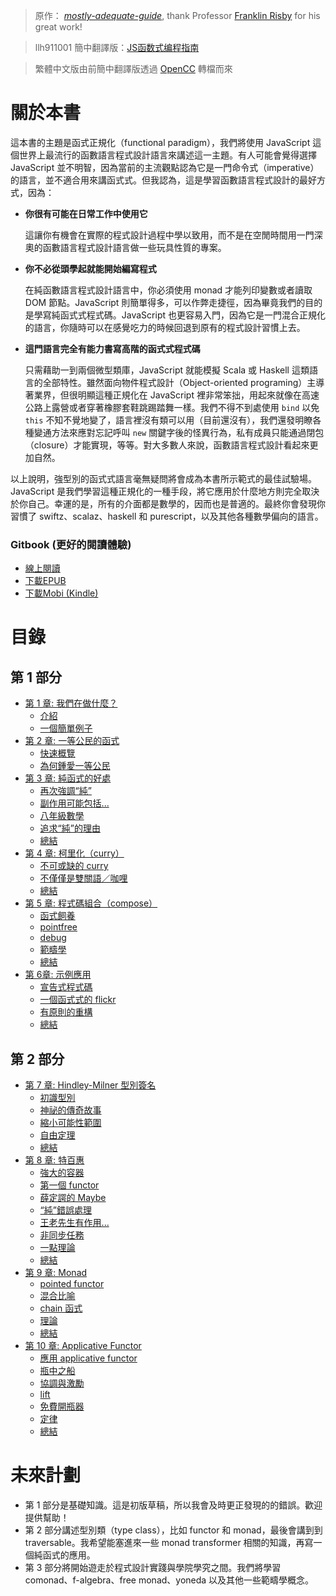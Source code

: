 > 原作： *[mostly-adequate-guide](https://github.com/DrBoolean/mostly-adequate-guide)*, thank Professor [Franklin Risby](https://github.com/DrBoolean) for his great work!

> llh911001 簡中翻譯版：[JS函数式编程指南](https://www.gitbook.com/book/llh911001/mostly-adequate-guide-chinese/details)

> 繁體中文版由前簡中翻譯版透過 [OpenCC](https://github.com/BYVoid/OpenCC) 轉檔而來

<!-- <img src="images/cover.png"/> -->

# 關於本書

這本書的主題是函式正規化（functional paradigm），我們將使用 JavaScript 這個世界上最流行的函數語言程式設計語言來講述這一主題。有人可能會覺得選擇 JavaScript 並不明智，因為當前的主流觀點認為它是一門命令式（imperative）的語言，並不適合用來講函式式。但我認為，這是學習函數語言程式設計的最好方式，因為：

 * **你很有可能在日常工作中使用它**

    這讓你有機會在實際的程式設計過程中學以致用，而不是在空閒時間用一門深奧的函數語言程式設計語言做一些玩具性質的專案。

 * **你不必從頭學起就能開始編寫程式**

    在純函數語言程式設計語言中，你必須使用 monad 才能列印變數或者讀取 DOM 節點。JavaScript 則簡單得多，可以作弊走捷徑，因為畢竟我們的目的是學寫純函式式程式碼。JavaScript 也更容易入門，因為它是一門混合正規化的語言，你隨時可以在感覺吃力的時候回退到原有的程式設計習慣上去。

 * **這門語言完全有能力書寫高階的函式式程式碼**

    只需藉助一到兩個微型類庫，JavaScript 就能模擬 Scala 或 Haskell 這類語言的全部特性。雖然面向物件程式設計（Object-oriented programing）主導著業界，但很明顯這種正規化在 JavaScript 裡非常笨拙，用起來就像在高速公路上露營或者穿著橡膠套鞋跳踢踏舞一樣。我們不得不到處使用 `bind` 以免 `this` 不知不覺地變了，語言裡沒有類可以用（目前還沒有），我們還發明瞭各種變通方法來應對忘記呼叫 `new` 關鍵字後的怪異行為，私有成員只能通過閉包（closure）才能實現，等等。對大多數人來說，函數語言程式設計看起來更加自然。

以上說明，強型別的函式式語言毫無疑問將會成為本書所示範式的最佳試驗場。JavaScript 是我們學習這種正規化的一種手段，將它應用於什麼地方則完全取決於你自己。幸運的是，所有的介面都是數學的，因而也是普適的。最終你會發現你習慣了 swiftz、scalaz、haskell 和 purescript，以及其他各種數學偏向的語言。

### Gitbook (更好的閱讀體驗)

* [線上閱讀](https://llh911001.gitbooks.io/mostly-adequate-guide-chinese/content/)
* [下載EPUB](https://www.gitbook.com/download/epub/book/llh911001/mostly-adequate-guide-chinese)
* [下載Mobi (Kindle)](https://www.gitbook.com/download/mobi/book/llh911001/mostly-adequate-guide-chinese)


# 目錄

## 第 1 部分

* [第 1 章: 我們在做什麼？](ch1.md)
  * [介紹](ch1.md#介紹)
  * [一個簡單例子](ch1.md#一個簡單例子)
* [第 2 章: 一等公民的函式](ch2.md)
  * [快速概覽](ch2.md#快速概覽)
  * [為何鍾愛一等公民](ch2.md#為何鍾愛一等公民)
* [第 3 章: 純函式的好處](ch3.md)
  * [再次強調“純”](ch3.md#再次強調“純”)
  * [副作用可能包括...](ch3.md#副作用可能包括)
  * [八年級數學](ch3.md#八年級數學)
  * [追求“純”的理由](ch3.md#追求“純”的理由)
  * [總結](ch3.md#總結)
* [第 4 章: 柯里化（curry）](ch4.md)
  * [不可或缺的 curry](ch4.md#不可或缺的-curry)
  * [不僅僅是雙關語／咖哩](ch4.md#不僅僅是雙關語咖哩)
  * [總結](ch4.md#總結)
* [第 5 章: 程式碼組合（compose）](ch5.md)
  * [函式飼養](ch5.md#函式飼養)
  * [pointfree](ch5.md#pointfree)
  * [debug](ch5.md#debug)
  * [範疇學](ch5.md#範疇學)
  * [總結](ch5.md#總結)
* [第 6章: 示例應用](ch6.md)
  * [宣告式程式碼](ch6.md#宣告式程式碼)
  * [一個函式式的 flickr](ch6.md#一個函式式的-flickr)
  * [有原則的重構](ch6.md#有原則的重構)
  * [總結](ch6.md#總結)

## 第 2 部分

* [第 7 章: Hindley-Milner 型別簽名](ch7.md)
  * [初識型別](ch7.md#初識型別)
  * [神祕的傳奇故事](ch7.md#神祕的傳奇故事)
  * [縮小可能性範圍](ch7.md#縮小可能性範圍)
  * [自由定理](ch7.md#自由定理)
  * [總結](ch7.md#總結)
* [第 8 章: 特百惠](ch8.md)
  * [強大的容器](ch8.md#強大的容器)
  * [第一個 functor](ch8.md#第一個-functor)
  * [薛定諤的 Maybe](ch8.md#薛定諤的-maybe)
  * [“純”錯誤處理](ch8.md#“純”錯誤處理)
  * [王老先生有作用...](ch8.md#王老先生有作用)
  * [非同步任務](ch8.md#非同步任務)
  * [一點理論](ch8.md#一點理論)
  * [總結](ch8.md#總結)
* [第 9 章: Monad](ch9.md)
  * [pointed functor](ch9.md#pointed-functor)
  * [混合比喻](ch9.md#混合比喻)
  * [chain 函式](ch9.md#chain-函式)
  * [理論](ch9.md#理論)
  * [總結](ch9.md#總結)
* [第 10 章: Applicative Functor](ch10.md)
  * [應用 applicative functor](ch10.md#應用-applicative-functor)
  * [瓶中之船](ch10.md#瓶中之船)
  * [協調與激勵](ch10.md#協調與激勵)
  * [lift](ch10.md#lift)
  * [免費開瓶器](ch10.md#免費開瓶器)
  * [定律](ch10.md#定律)
  * [總結](ch10.md#總結)


# 未來計劃

* 第 1 部分是基礎知識。這是初版草稿，所以我會及時更正發現的的錯誤。歡迎提供幫助！
* 第 2 部分講述型別類（type class），比如 functor 和 monad，最後會講到到 traversable。我希望能塞進來一些 monad transformer 相關的知識，再寫一個純函式的應用。
* 第 3 部分將開始遊走於程式設計實踐與學院學究之間。我們將學習 comonad、f-algebra、free monad、yoneda 以及其他一些範疇學概念。

